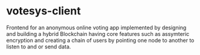 # votesys-client
Frontend for an anonymous online voting app implemented by designing and building a hybrid Blockchain having core features such as assymteric encryption and creating a chain of users by pointing one node to another to listen to and or send data.
